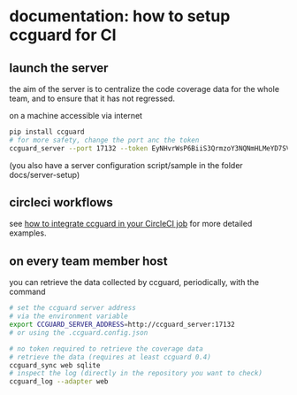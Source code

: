 # documentation: how to setup ccguard for CI

## launch the server

the aim of the server is to centralize the code coverage data for the whole team, and to ensure that it has not regressed.

on a machine accessible via internet

```sh
pip install ccguard
# for more safety, change the port anc the token
ccguard_server --port 17132 --token EyNHvrWsP6BiiS3QrmzoY3NQNmHLMeYD7SVfAVYK
```

(you also have a server configuration script/sample in the folder docs/server-setup)

## circleci workflows

see [how to integrate ccguard in your CircleCI job](how%20to%20integrate%20ccguard%20in%20your%20CircleCI%20job.md) for more detailed examples.

## on every team member host

you can retrieve the data collected by ccguard, periodically, with the command

```sh
# set the ccguard server address
# via the environment variable
export CCGUARD_SERVER_ADDRESS=http://ccguard_server:17132
# or using the .ccguard.config.json

# no token required to retrieve the coverage data
# retrieve the data (requires at least ccguard 0.4)
ccguard_sync web sqlite
# inspect the log (directly in the repository you want to check)
ccguard_log --adapter web
```
